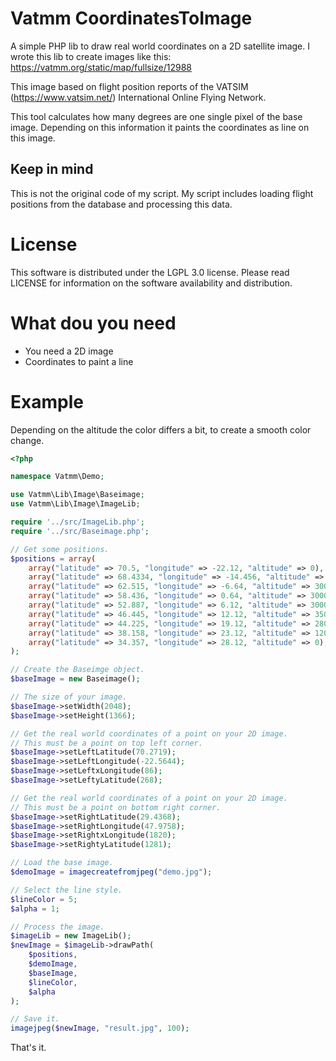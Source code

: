 # Vatmm CoordinatesToImage
A simple PHP lib to draw real world coordinates on a 2D satellite image.
I wrote this lib to create images like this:
https://vatmm.org/static/map/fullsize/12988

This image based on flight position reports of the VATSIM (https://www.vatsim.net/) International Online Flying Network.

This tool calculates how many degrees are one single pixel of the base image. Depending on this information it paints the coordinates as line on this image.

## Keep in mind
This is not the original code of my script. My script includes loading flight positions from the database and processing this data.

# License
This software is distributed under the LGPL 3.0 license. Please read LICENSE for information on the software availability and distribution.

# What dou you need
- You need a 2D image
- Coordinates to paint a line

# Example
Depending on the altitude the color differs a bit, to create a smooth color change.

```php
<?php

namespace Vatmm\Demo;

use Vatmm\Lib\Image\Baseimage;
use Vatmm\Lib\Image\ImageLib;

require '../src/ImageLib.php';
require '../src/Baseimage.php';

// Get some positions.
$positions = array(
    array("latitude" => 70.5, "longitude" => -22.12, "altitude" => 0),
    array("latitude" => 68.4334, "longitude" => -14.456, "altitude" => 25000),
    array("latitude" => 62.515, "longitude" => -6.64, "altitude" => 30000),
    array("latitude" => 58.436, "longitude" => 0.64, "altitude" => 30000),
    array("latitude" => 52.887, "longitude" => 6.12, "altitude" => 30000),
    array("latitude" => 46.445, "longitude" => 12.12, "altitude" => 35000),
    array("latitude" => 44.225, "longitude" => 19.12, "altitude" => 28000),
    array("latitude" => 38.158, "longitude" => 23.12, "altitude" => 12000),
    array("latitude" => 34.357, "longitude" => 28.12, "altitude" => 0),
);

// Create the Baseimge object.
$baseImage = new Baseimage();

// The size of your image.
$baseImage->setWidth(2048);
$baseImage->setHeight(1366);

// Get the real world coordinates of a point on your 2D image.
// This must be a point on top left corner.
$baseImage->setLeftLatitude(70.2719);
$baseImage->setLeftLongitude(-22.5644);
$baseImage->setLeftxLongitude(86);
$baseImage->setLeftyLatitude(268);

// Get the real world coordinates of a point on your 2D image.
// This must be a point on bottom right corner.
$baseImage->setRightLatitude(29.4368);
$baseImage->setRightLongitude(47.9758);
$baseImage->setRightxLongitude(1820);
$baseImage->setRightyLatitude(1281);

// Load the base image.
$demoImage = imagecreatefromjpeg("demo.jpg");

// Select the line style.
$lineColor = 5;
$alpha = 1;

// Process the image.
$imageLib = new ImageLib();
$newImage = $imageLib->drawPath(
    $positions,
    $demoImage,
    $baseImage,
    $lineColor,
    $alpha
);

// Save it.
imagejpeg($newImage, "result.jpg", 100);
```
 
 That's it.